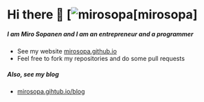 # Hi there 👋  [![mirosopa](myprofile.jpg)[mirosopa]
##### I am Miro Sopanen and I am an entrepreneur and a programmer

- See my website [mirosopa.github.io](https://mirosopa.github.io)
- Feel free to fork my repositories and do some pull requests

##### Also, see my blog
- [mirosopa.gihtub.io/blog](https://mirosopa.github.io/blog)
